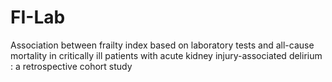 # FI-Lab
Association between frailty index based on laboratory tests and all-cause mortality in critically ill patients with acute kidney injury-associated delirium : a retrospective cohort study
